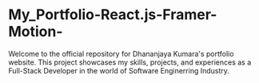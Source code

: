# My_Portfolio-React.js-Framer-Motion-
Welcome to the official repository for Dhananjaya Kumara's portfolio website. This project showcases my skills, projects, and experiences as a Full-Stack Developer in the world of Software Enginerring  Industry.